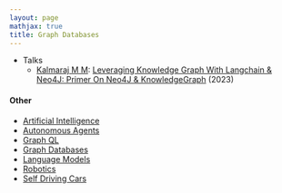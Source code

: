 ```yaml
---
layout: page
mathjax: true
title: Graph Databases
---
```


* Talks
  * [Kalmaraj M M](https://www.youtube.com/@insightbuilder): [Leveraging Knowledge Graph With Langchain & Neo4J: Primer On Neo4J & KnowledgeGraph](https://www.youtube.com/watch?v=YDojtOjoEzY&list=PLbzjzOKeYPCoHRX30whyu0Re-YfOsJZlt&index=13) (2023)

#### Other
* [Artificial Intelligence](/artificial_intelligence)
* [Autonomous Agents](/autonomous_agents)
* [Graph QL](/graph_ql)
* [Graph Databases](/graph_databases)
* [Language Models](/language_models)
* [Robotics](/robotics)
* [Self Driving Cars](/self_driving_cars)
